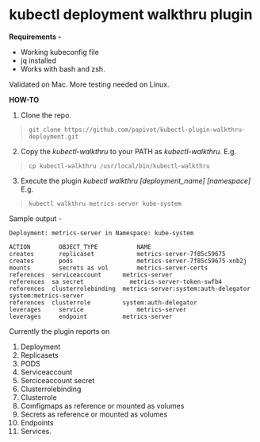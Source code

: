 # kubectl deployment walkthru plugin

**Requirements -**

* Working kubeconfig file  
* jq installed
* Works with bash and zsh. 

Validated on Mac. More testing needed on Linux.

**HOW-TO**

1. Clone the repo.

> `git clone https://github.com/papivot/kubectl-plugin-walkthru-deployment.git`

2. Copy the *kubectl-walkthru* to your PATH as *kubectl-walkthru*. E.g.

> `cp kubectl-walkthru /usr/local/bin/kubectl-walkthru`

3. Execute the plugin *kubectl walkthru [deployment_name] [namespace]* E.g.

> `kubectl walkthru metrics-server kube-system`

Sample output - 

```
Deployment: metrics-server in Namespace: kube-system

ACTION 		  OBJECT_TYPE		    NAME
creates		  replicaset		    metrics-server-7f85c59675
creates		  pods			        metrics-server-7f85c59675-xnb2j
mounts		  secrets as vol		metrics-server-certs
references	serviceaccount		metrics-server
references	sa secret		      metrics-server-token-swfb4
references	clusterrolebinding	metrics-server:system:auth-delegator system:metrics-server
references	clusterrole		    system:auth-delegator
leverages	  service			    metrics-server
leverages	  endpoint		    metrics-server
```

Currently the plugin reports on 

1. Deployment
2. Replicasets
3. PODS
4. Serviceaccount
5. Serciceaccount secret
6. Clusterrolebinding
7. Clusterrole
8. Comfigmaps as reference or mounted as volumes
9. Secrets as reference or mounted as volumes
10. Endpoints
11. Services. 

